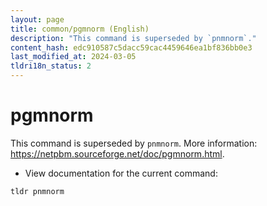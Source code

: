 ```yaml
---
layout: page
title: common/pgmnorm (English)
description: "This command is superseded by `pnmnorm`."
content_hash: edc910587c5dacc59cac4459646ea1bf836bb0e3
last_modified_at: 2024-03-05
tldri18n_status: 2
---
```

# pgmnorm

This command is superseded by `pnmnorm`.
More information: <https://netpbm.sourceforge.net/doc/pgmnorm.html>.

- View documentation for the current command:

`tldr pnmnorm`
